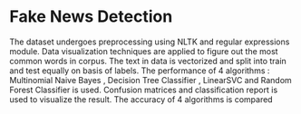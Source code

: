 # Fake News Detection
The dataset undergoes preprocessing using NLTK and regular expressions module. Data visualization techniques are applied to figure out the most common words in corpus. 
The text in data is vectorized and split into train and test equally on basis of labels. 
The performance of 4 algorithms : Multinomial Naive Bayes , Decision Tree Classifier , LinearSVC and Random Forest Classifier is used. Confusion matrices and classification report is used to visualize the result. The accuracy of 4 algorithms is compared

